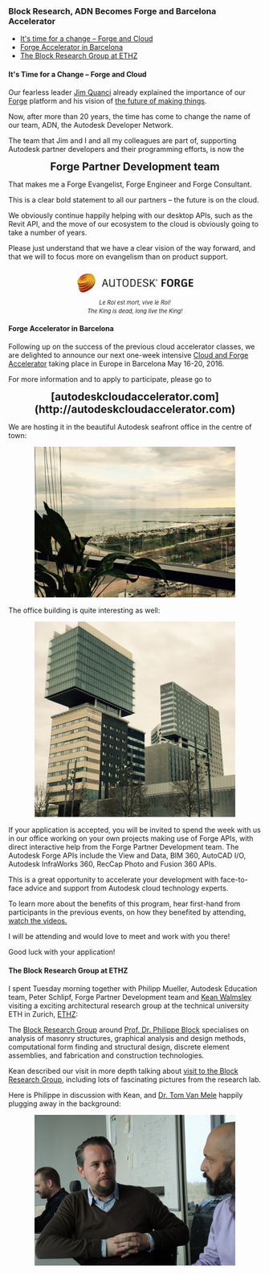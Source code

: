 <head>
<meta http-equiv="Content-Type" content="text/html; charset=utf-8">
<link rel="stylesheet" type="text/css" href="bc.css">
<script src="run_prettify.js" type="text/javascript"></script>
<!---
<script src="https://google-code-prettify.googlecode.com/svn/loader/run_prettify.js" type="text/javascript"></script>
-->
</head>

<!---

- check kean's blog post on block research

- blog post accelerator barcelona
  /j/tmp/barcelona/

- Brett Young of
  3-minute video on BuildingSP Demo - REAL Conference 2016
  https://www.youtube.com/watch?v=Xb9g9vufMcI
  This is a demonstration of Reality Computing, Building Information Modeling (BIM), and Generative Design. We algorithmically route MEPS systems through a mechanical room that has been characterized by a point cloud. More information at http://www.buildingsp.com and on twitter at @genmep and @youngbrettyoung.
  2-minute video on
  BuildingSP Demo: MEP Autorouting within Point Cloud and Autodesk Revit
  https://www.youtube.com/watch?v=yXz84VbQuZ8
  Published on 10 Mar 2016
  This demo shows the clash-free auto-routing of electrical conduit through both a point cloud and architectural geometry created in Revit. More information at http://www.buildingsp.com and on twitter at @youngbrettyoung and @genmep.

- 11571635 [API issue with linked files on open detached of central file from network drive]

- Keith White <keith.white@autodesk.com> Re: Revit API Question

- busy with Revit cases, as always, and wishing I could further pursue my TrackChangesCloud project, which I also want to continue towards database and cloud areas:

https://github.com/jeremytammik/TrackChangesCloud

By the way, it has already made its way into a first commercial application:

https://twitter.com/BNIM_IS/status/699971782904664064

 #revitAPI #3dwebcoder @AutodeskRevit #adsk #dynamobim

&ndash; ...

-->

### Block Research, ADN Becomes Forge and Barcelona Accelerator

- [It's time for a change &ndash; Forge and Cloud](#2)
- [Forge Accelerator in Barcelona](#3)
- [The Block Research Group at ETHZ](#4)



#### <a name="2"></a>It's Time for a Change &ndash; Forge and Cloud

Our fearless leader [Jim Quanci](http://dances-with-elephants.typepad.com/blog/about-the-author.html) already
explained the importance of our [Forge](http://forge.autodesk.com) platform and his vision
of [the future of making things](http://the3dwebcoder.typepad.com/blog/2016/02/future-of-making-things-iot-forge-devcon.html).

Now, after more than 20 years, the time has come to change the name of our team, ADN, the Autodesk Developer Network.

The team that Jim and I and all my colleagues are part of, supporting Autodesk partner developers and their programming efforts, is now the

<center>
<span style="font-size: 150%; font-weight: bold">
Forge Partner Development team
</span>
</center>

That makes me a Forge Evangelist, Forge Engineer and Forge Consultant.

This is a clear bold statement to all our partners &ndash; the future is on the cloud.

We obviously continue happily helping with our desktop APIs, such as the Revit API, and the move of our ecosystem to the cloud is obviously going to take a number of years.

Please just understand that we have a clear vision of the way forward, and that we will to focus more on evangelism than on product support.

<center>
<img src="img/forge.jpeg" alt="Forge" width="231">
<i>
<span style="font-size: 80%">
<br/>Le Roi est mort, vive le Roi!
<br/>The King is dead, long live the King!
</span>
</i>
</center>


#### <a name="3"></a>Forge Accelerator in Barcelona

Following up on the success of the  previous cloud accelerator classes, we are delighted to announce our next one-week
intensive [Cloud and Forge Accelerator](http://autodeskcloudaccelerator.com) taking
place in Europe in Barcelona May 16-20, 2016.

For more information and to apply to participate, please go to

<center>
<span style="font-size: 150%; font-weight: bold">
[autodeskcloudaccelerator.com](http://autodeskcloudaccelerator.com)
</span>
</center>

We are hosting it in the beautiful Autodesk seafront office in the centre of town:

<center>
<img src="img/adsk_barca_office_view_1.jpg" alt="View from Autodesk Barcelona office" width="400">
</center>

The office building is quite interesting as well:

<center>
<img src="img/adsk_barca_office_building.jpg" alt="Autodesk Barcelona office building" width="400">
</center>

If your application is accepted, you will be invited to spend the week with us in our office working on your own projects making use of Forge APIs, with direct interactive help from the Forge Partner Development team. The Autodesk Forge APIs include the View and Data, BIM 360, AutoCAD I/O, Autodesk InfraWorks 360, RecCap Photo and Fusion 360 APIs.

This is a great opportunity to accelerate your development with face-to-face advice and support from Autodesk cloud technology experts.

To learn more about the benefits of this program, hear first-hand from participants in the previous events, on how they benefited by attending, <a href="http://autodeskcloudaccelerator.com/participantsmarch2015">watch the videos.</a>

I will be attending and would love to meet and work with you there!

Good luck with your application!




#### <a name="4"></a>The Block Research Group at ETHZ

I spent Tuesday morning together with Philipp Mueller, Autodesk Education team, Peter Schlipf, Forge Partner Development team
and [Kean Walmsley](http://through-the-interface.typepad.com/through_the_interface) visiting
a exciting architectural research group at the technical university ETH in Zurich,
[ETHZ](https://www.ethz.ch):

The [Block Research Group](http://www.block.arch.ethz.ch)
around [Prof. Dr. Philippe Block](http://www.block.arch.ethz.ch/brg/people/philippe-block)
specialises on analysis of masonry structures, graphical analysis and design methods, computational form finding and structural design, discrete element assemblies, and fabrication and construction technologies.

Kean described our visit in more depth talking about
[visit to the Block Research Group](http://through-the-interface.typepad.com/through_the_interface/2016/03/back-to-ethz-to-visit-the-block-research-group.html),
including lots of fascinating pictures from the research lab.

Here is Philippe in discussion with Kean, and [Dr. Tom Van Mele](http://www.block.arch.ethz.ch/brg/people/tom-van-mele) happily plugging away in the background:

<center>
<img src="img/327_tom_philippe_kean_400.jpg" alt="Tom, Philippe and Kean" width="400">
</center>
